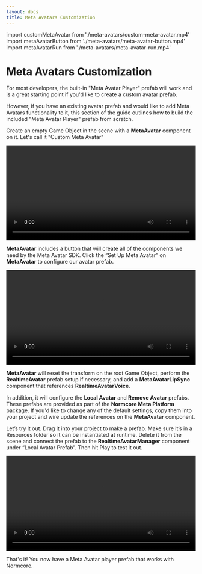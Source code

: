 ```yaml
---
layout: docs
title: Meta Avatars Customization
---
```

import customMetaAvatar from './meta-avatars/custom-meta-avatar.mp4'
import metaAvatarButton from './meta-avatars/meta-avatar-button.mp4'
import metaAvatarRun from './meta-avatars/meta-avatar-run.mp4'

# Meta Avatars Customization
For most developers, the built-in "Meta Avatar Player" prefab will work and is a great starting point if you'd like to create a custom avatar prefab.

However, if you have an existing avatar prefab and would like to add Meta Avatars functionality to it, this section of the guide outlines how to build the included "Meta Avatar Player" prefab from scratch.

Create an empty Game Object in the scene with a **MetaAvatar** component on it. Let's call it "Custom Meta Avatar"

<video width="100%" controls><source src={customMetaAvatar} /></video> 

**MetaAvatar** includes a button that will create all of the components we need by the Meta Avatar SDK. Click the “Set Up Meta Avatar” on **MetaAvatar** to configure our avatar prefab.

<video width="100%" controls><source src={metaAvatarButton} /></video> 

**MetaAvatar** will reset the transform on the root Game Object, perform the **RealtimeAvatar** prefab setup if necessary, and add a **MetaAvatarLipSync** component that references **RealtimeAvatarVoice**.

In addition, it will configure the **Local Avatar** and **Remove Avatar** prefabs. These prefabs are provided as part of the **Normcore Meta Platform** package. If you'd like to change any of the default settings, copy them into your project and wire update the references on the **MetaAvatar** component.

Let’s try it out. Drag it into your project to make a prefab. Make sure it’s in a Resources folder so it can be instantiated at runtime. Delete it from the scene and connect the prefab to the **RealtimeAvatarManager** component under “Local Avatar Prefab”. Then hit Play to test it out.

<video width="100%" controls><source src={metaAvatarRun} /></video> 

That's it! You now have a Meta Avatar player prefab that works with Normcore.

